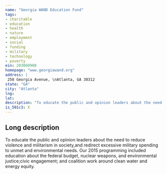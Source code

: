 ```yaml
---
name: "Georgia WAND Education Fund"
tags:
- charitable
- education
- health
- nature
- employment
- social
- funding
- military
- technology
- poverty
ein: 203060988
homepage: "www.georgiawand.org"
address: |
 250 Georgia Avenue, \nAtlanta, GA 30312
state: "GA"
city: "Atlanta"
lng: 
lat: 
description: "To educate the public and opinion leaders about the need to reduce violence and militarism in society,and redirect excessive military spending to unmet and environmental needs. "
is_501c3: X
---
```


## Long description

To educate the public and opinion leaders about the need to reduce violence and militarism in society,and redirect excessive military spending to unmet and environmental needs. Our 2015 programming included education about the federal budget, nuclear weapons, and environmental justice;civic engagement; and coalition work around clean water and energy equity. 
